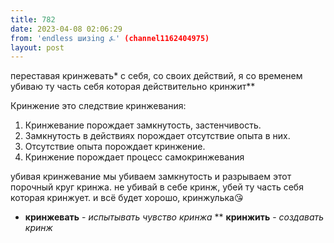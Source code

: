 ```yaml
---
title: 782
date: 2023-04-08 02:06:29
from: 'endless шизing ⍼' (channel1162404975)
layout: post
---
```


переставая кринжевать* с себя, со своих действий, я со временем убиваю ту часть себя которая действительно кринжит**

Кринжение это следствие кринжевания:

1. Кринжевание порождает замкнутость, застенчивость.
2. Замкнутость в действиях порождает отсутствие опыта в них.
3. Отсутствие опыта порождает кринжение.
4. Кринжение порождает процесс самокринжевания


убивая кринжевание мы убиваем замкнутость и разрываем этот порочный круг кринжа. не убивай в себе кринж, убей ту часть себя которая кринжует. и всё будет хорошо, кринжулька😘

* **кринжевать** - *испытывать чувство кринжа*
** **кринжить** - *создавать кринж*
